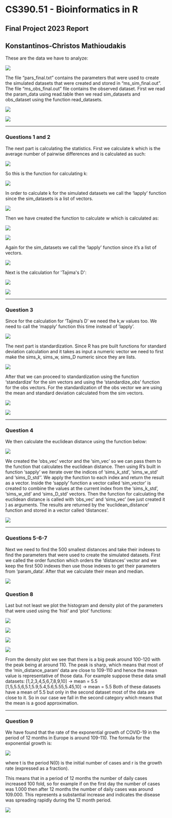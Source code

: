 ﻿
# CS390.51 - Bioinformatics in R

## Final Project 2023 Report

## Konstantinos-Christos Mathioudakis



These are the data we have to analyze:

![](./img/1.png)

The file “pars_final.txt” contains the parameters that were used to create the simulated datasets
that were created and stored in “ms_sim_final.out”.
The file “ms_obs_final.out” file contains the observed dataset.
First we read the param_data using read.table then we read sim_datasets and obs_dataset
using the function read_datasets.

![](./img/2.png)

![](./img/3.png)

---

### Questions 1 and 2

The next part is calculating the statistics.
First we calculate k which is the average number of pairwise differences and is calculated as
such:

![](./img/4.png)

So this is the function for calculating k:

![](./img/5.png)

In order to calculate k for the simulated datasets we call the ‘lapply’ function since the
sim_datasets is a list of vectors.

![](./img/6.png)

Then we have created the function to calculate w which is calculated as:

![](./img/7.png)

![](./img/8.png)

Again for the sim_datasets we call the ‘lapply’ function since it’s a list of vectors.

![](./img/9.png)

Next is the calculation for 'Tajima's D':

![](./img/10.png)

![](./img/11.png)

---

### Question 3

Since for the calculation for ‘Tajima’s D’ we need the k,w values too. We need to call the
‘mapply’ function this time instead of ‘lapply’.

![](./img/12.png)

The next part is standardization. Since R has pre built functions for standard deviation
calculation and it takes as input a numeric vector we need to first make the sims_k, sims_w,
sims_D numeric since they are lists.

![](./img/13.png)

After that we can proceed to standardization using the function ‘standardize’ for the sim vectors
and using the ‘standardize_obs’ function for the obs vectors. For the standardization of the obs
vector we are using the mean and standard deviation calculated from the sim vectors.

![](./img/14.png)

![](./img/15.png)

---

### Question 4

We then calculate the euclidean distance using the function below:

![](./img/16.png)

We created the ‘obs_vec’ vector and the ‘sim_vec’ so we can pass them to the function that
calculates the euclidean distance.
Then using R’s built in function ‘sapply’ we iterate over the indices of ‘sims_k_std’, ‘sims_w_std’
and ‘sims_D_std’’. We apply the function to each index and return the result as a vector.
Inside the ‘sapply’ function a vector called ‘sim_vector’ is created to combine the values at the
current index from the ‘sims_k_std’, ‘sims_w_std’ and ‘sims_D_std’ vectors.
Then the function for calculating the euclidean distance is called with ‘obs_vec’ and ‘sims_vec’
(we just created it ) as arguments.
The results are returned by the ‘euclidean_distance’ function and stored in a vector called
‘distances’.

![](./img/17.png)

---

### Questions 5-6-7

Next we need to find the 500 smallest distances and take their indexes to find the parameters
that were used to create the simulated datasets.
First we called the order function which orders the ‘distances’ vector and we keep the first 500
indexes then use those indexes to get their parameters from ‘param_data’.
After that we calculate their mean and median.

![](./img/18.png)

### Question 8

Last but not least we plot the histogram and density plot of the parameters that were used using
the ‘hist’ and ‘plot’ functions:

![](./img/19.png)

![](./img/20.png)

![](./img/21.png)

![](./img/22.png)

From the density plot we see that there is a big peak around 100-120 with the peak being at
around 110. The peak is sharp, which means that most of the ‘min_distance_param’ data are
close to 109-110 and hence the mean value is representative of those data.
For example suppose these data small datasets:
[1,2,3,4,5,6,7,8,9,10] -> mean = 5.5
[1,5,5.5,6,5.1,5.9,5.4,5.6,5.55,5.45,10] -> mean = 5.5
Both of these datasets have a mean of 5.5 but only in the second dataset most of the data are
close to it.
So in our case we fall in the second category which means that the mean is a good
approximation.

---

### Question 9

We have found that the rate of the exponential growth of COVID-19 in the period of 12 months
in Europe is around 109-110.
The formula for the exponential growth is:

![](./img/23.png)

where t is the period N(0) is the initial number of cases and r is the
growth rate (expressed as a fraction).

This means that in a period of 12 months the number of daily cases increased 100 fold, so for
example if on the first day the number of cases was 1.000 then after 12 months the number of
daily cases was around 109.000.
This represents a substantial increase and indicates the disease was spreading rapidly during
the 12 month period.

![](./img/24.png)
